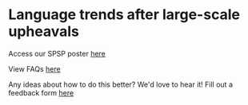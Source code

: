# Language trends after large-scale upheavals

Access our SPSP poster [here](https://github.com/gllg4009/upheavals_spsp/blob/main/2024-SPSP-Poster.pdf)

View FAQs [here](https://gllg4009.github.io/upheavals_spsp/)

Any ideas about how to do this better? We'd love to hear it! Fill out a feedback form [here](https://forms.gle/LTt2fUodCLvcuTRu6)

